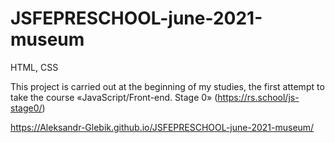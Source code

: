 # JSFEPRESCHOOL-june-2021-museum

HTML, CSS

This project is carried out at the beginning of my studies, the first attempt to take the course «JavaScript/Front-end. Stage 0» (https://rs.school/js-stage0/)

https://Aleksandr-Glebik.github.io/JSFEPRESCHOOL-june-2021-museum/
